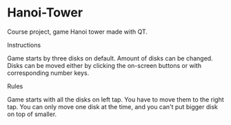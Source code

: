 # Hanoi-Tower
Course project, game Hanoi tower made with QT.

Instructions

Game starts by three disks on default. Amount of disks can be changed.
Disks can be moved either by clicking the on-screen buttons or with
corresponding number keys.

Rules

Game starts with all the disks on left tap. You have to move them
to the right tap. You can only move one disk at the time, and you
can't put bigger disk on top of smaller.
